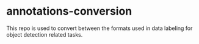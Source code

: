 # annotations-conversion

This repo is used to convert between the formats used in data labeling for object detection related tasks.
